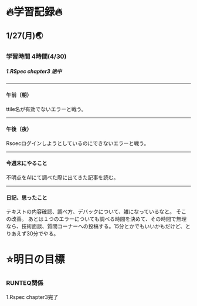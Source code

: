 # 🔥学習記録🔥
## 1/27(月)🌏
### 学習時間  4時間(4/30)
##### 1.RSpec chapter3 途中

***
#### 午前（朝）
ttile名が有効でないエラーと戦う。

***
#### 午後（夜）
Rsoecログインしようとしているのにできないエラーと戦う。

***
#### 今週末にやること
不明点をAIにて調べた際に出てきた記事を読む。

***
#### 日記、思ったこと
テキストの内容確認、調べ方、デバックについて、雑になっているなと。
そこの改善。
あとは１つのエラーについても調べる時間を決めて、その時間で無理なら、技術面談、質問コーナーへの投稿する。15分とかでもいいかもだけど、とりあえず30分でやる。

# ⭐️明日の目標
### RUNTEQ関係
1.Rspec chapter3完了

